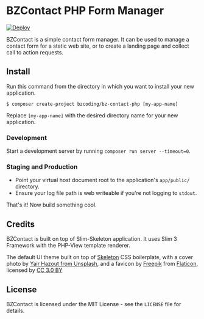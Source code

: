 # BZContact PHP Form Manager

[![Deploy](https://www.herokucdn.com/deploy/button.png)](https://heroku.com/deploy?template=https://github.com/BZCoding/bz-contact-php/tree/master)

BZContact is a simple contact form manager. It can be used to manage a contact form for a static web site, or to create a landing page and collect call to action requests.

## Install

Run this command from the directory in which you want to install your new application.

~~~ console
$ composer create-project bzcoding/bz-contact-php [my-app-name]
~~~

Replace `[my-app-name]` with the desired directory name for your new application.

### Development

Start a development server by running `composer run server --timeout=0`.

### Staging and Production

 * Point your virtual host document root to the application's `app/public/` directory.
 * Ensure your log file path is web writeable if you're not logging to `stdout`.

That's it! Now build something cool.

## Credits

BZContact is built on top of Slim-Skeleton application. It uses Slim 3 Framework with the PHP-View template renderer.

The default UI theme built on top of [Skeleton](http://getskeleton.com/) CSS boilerplate, with a cover photo by [Yair Hazout from Unsplash](https://unsplash.com/@yairhazout), and a favicon by [Freepik](http://www.freepik.com) from [Flaticon](http://www.flaticon.com), licensed by [CC 3.0 BY ](http://creativecommons.org/licenses/by/3.0/ "Creative Commons BY 3.0")

## License

BZContact is licensed under the MIT License - see the `LICENSE` file for details.
